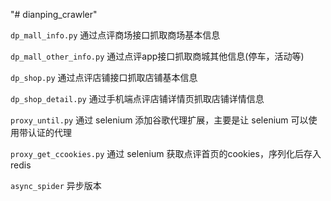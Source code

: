 "# dianping_crawler" 

`dp_mall_info.py` 通过点评商场接口抓取商场基本信息  

`dp_mall_other_info.py` 通过点评app接口抓取商城其他信息(停车，活动等)  

`dp_shop.py` 通过点评店铺接口抓取店铺基本信息  

`dp_shop_detail.py` 通过手机端点评店铺详情页抓取店铺详情信息  

`proxy_until.py` 通过 selenium 添加谷歌代理扩展，主要是让 selenium 可以使用带认证的代理  

`proxy_get_ccookies.py` 通过 selenium 获取点评首页的cookies，序列化后存入 redis  


`async_spider` 异步版本  
